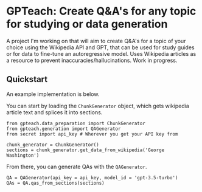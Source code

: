 # GPTeach: Create Q&A's for any topic for studying or data generation

A project I'm working on that will aim to create Q&A's for a topic of your choice using the Wikipedia API and GPT, that can be used for study guides or for data to fine-tune an autoregressive model. Uses Wikipedia articles as a resource to prevent inaccuracies/hallucinations. Work in progress.

## Quickstart
An example implementation is below. 

You can start by loading the `ChunkGenerator` object, which gets wikipedia article text and splices it into sections.

```
from gpteach.data_preparation import ChunkGenerator
from gpteach.generation import QAGenerator
from secret import api_key # Wherever you get your API key from

chunk_generator = ChunkGenerator()
sections = chunk_generator.get_data_from_wikipedia('George Washington')
```

From there, you can generate QAs with the `QAGenerator`. 

```
QA = QAGenerator(api_key = api_key, model_id = 'gpt-3.5-turbo')
QAs = QA.qas_from_sections(sections)
```